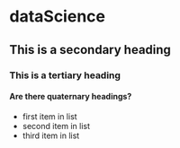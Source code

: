 # dataScience
## This is a secondary heading
### This is a tertiary heading
#### Are there quaternary headings?

* first item in list 
* second item in list
* third item in list
